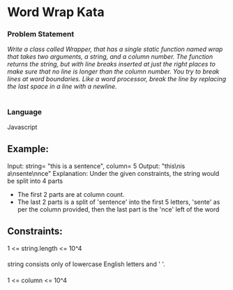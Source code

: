 # Word Wrap Kata
### Problem Statement
<i> Write a class called Wrapper, that has a single static function
named wrap that takes two arguments, a string, and a column number. The
function returns the string, but with line breaks inserted at just the
right places to make sure that no line is longer than the column number.
You try to break lines at word boundaries.
Like a word processor, break the line by replacing the last space in a
line with a newline.</i>

#
### Language
Javascript

## Example:
Input: string= "this is a sentence", column= 5
Output: "this\nis a\nsente\nnce"
Explanation: 
Under the given constraints, the string would be split into 4 parts
- The first 2 parts are at column count.
- The last 2 parts is a split of 'sentence' into the first 5 letters, 'sente' as per the column provided, then the last part is the 'nce' left of the word


## Constraints:
1 <= string.length <= 10^4
####
string consists only of lowercase English letters and ' '.
####
1 <= column <= 10^4

